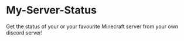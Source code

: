 # My-Server-Status
Get the status of your or your favourite Minecraft server from your own discord server!
